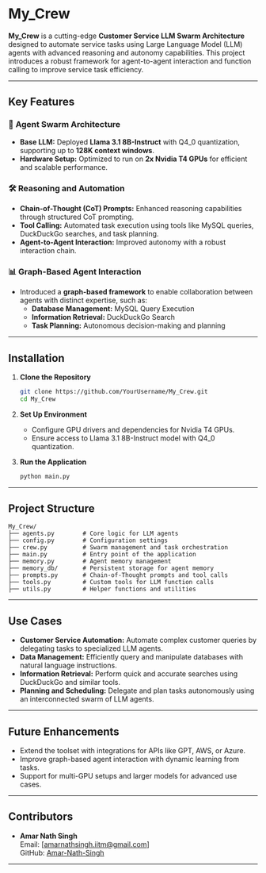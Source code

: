 # My_Crew

**My_Crew** is a cutting-edge **Customer Service LLM Swarm Architecture** designed to automate service tasks using Large Language Model (LLM) agents with advanced reasoning and autonomy capabilities. This project introduces a robust framework for agent-to-agent interaction and function calling to improve service task efficiency.

---

## Key Features

### 🚀 **Agent Swarm Architecture**
- **Base LLM:** Deployed **Llama 3.1 8B-Instruct** with Q4_0 quantization, supporting up to **128K context windows**.
- **Hardware Setup:** Optimized to run on **2x Nvidia T4 GPUs** for efficient and scalable performance.

### 🛠 **Reasoning and Automation**
- **Chain-of-Thought (CoT) Prompts:** Enhanced reasoning capabilities through structured CoT prompting.
- **Tool Calling:** Automated task execution using tools like MySQL queries, DuckDuckGo searches, and task planning.
- **Agent-to-Agent Interaction:** Improved autonomy with a robust interaction chain.

### 📊 **Graph-Based Agent Interaction**
- Introduced a **graph-based framework** to enable collaboration between agents with distinct expertise, such as:
  - **Database Management:** MySQL Query Execution
  - **Information Retrieval:** DuckDuckGo Search
  - **Task Planning:** Autonomous decision-making and planning

---

## Installation

1. **Clone the Repository**
   ```bash
   git clone https://github.com/YourUsername/My_Crew.git
   cd My_Crew
   ```

2. **Set Up Environment**
   - Configure GPU drivers and dependencies for Nvidia T4 GPUs.
   - Ensure access to Llama 3.1 8B-Instruct model with Q4_0 quantization.

3. **Run the Application**
   ```bash
   python main.py
   ```

---

## Project Structure

```plaintext
My_Crew/
├── agents.py        # Core logic for LLM agents
├── config.py        # Configuration settings
├── crew.py          # Swarm management and task orchestration
├── main.py          # Entry point of the application
├── memory.py        # Agent memory management
├── memory_db/       # Persistent storage for agent memory
├── prompts.py       # Chain-of-Thought prompts and tool calls
├── tools.py         # Custom tools for LLM function calls
├── utils.py         # Helper functions and utilities
```

---

## Use Cases

- **Customer Service Automation:** Automate complex customer queries by delegating tasks to specialized LLM agents.
- **Data Management:** Efficiently query and manipulate databases with natural language instructions.
- **Information Retrieval:** Perform quick and accurate searches using DuckDuckGo and similar tools.
- **Planning and Scheduling:** Delegate and plan tasks autonomously using an interconnected swarm of LLM agents.

---

## Future Enhancements

- Extend the toolset with integrations for APIs like GPT, AWS, or Azure.
- Improve graph-based agent interaction with dynamic learning from tasks.
- Support for multi-GPU setups and larger models for advanced use cases.

---

## Contributors

- **Amar Nath Singh**  
  Email: [amarnathsingh.iitm@gmail.com]  
  GitHub: [Amar-Nath-Singh](https://github.com/Amar-Nath-Singh)

---
